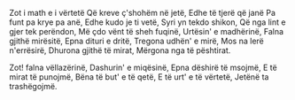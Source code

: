 Zot i math e i vërtetë
Që kreve ç'shohëm në jetë,
Edhe të tjerë që janë
Pa funt pa krye pa anë,
Edhe kudo je ti vetë,
Syri yn tekdo shikon,
Që nga lint e gjer tek perëndon,
Më çdo vënt të sheh fuqinë,
Urtësin' e madhërinë,
Falna gjithë mirësitë,
Epna dituri e dritë,
Tregona udhën' e mirë,
Mos na lerë n'errësirë,
Dhurona gjithë të mirat,
Mërgona nga të pështirat.

Zot! falna vëllazërinë,
Dashurin' e miqësinë,
Epna dëshirë të msojmë,
E të mirat të punojmë,
Bëna të but' e të qetë,
E të urt' e të vërtetë,
Jetënë ta trashëgojmë.